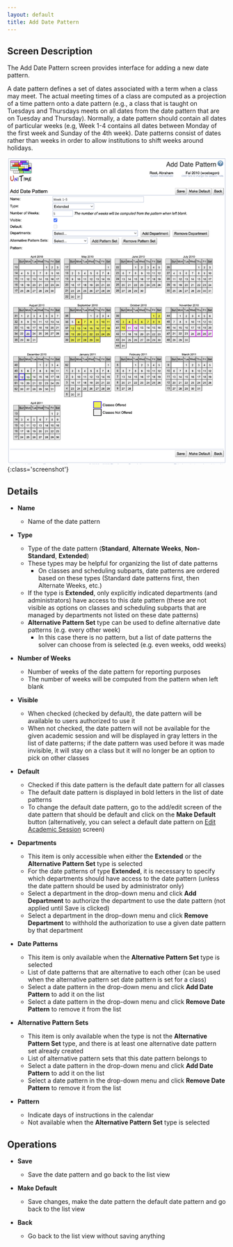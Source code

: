 ```yaml
---
layout: default
title: Add Date Pattern
---
```



## Screen Description

The Add Date Pattern screen provides interface for adding a new date pattern.

A date pattern defines a set of dates associated with a term when a class may meet. The actual meeting times of a class are computed as a projection of a time pattern onto a date pattern (e.g., a class that is taught on Tuesdays and Thursdays meets on all dates from the date pattern that are on Tuesday and Thursday). Normally, a date pattern should contain all dates of particular weeks (e.g, Week 1-4 contains all dates between Monday of the first week and Sunday of the 4th week). Date patterns consist of dates rather than weeks in order to allow institutions to shift weeks around holidays.

![Add Date Pattern](images/add-date-pattern-1.png){:class='screenshot'}

## Details

* **Name**
	* Name of the date pattern

* **Type**
	* Type of the date pattern (**Standard**, **Alternate Weeks**, **Non-Standard**, **Extended**)
	* These types may be helpful for organizing the list of date patterns
		* On classes and scheduling subparts, date patterns are ordered based on these types (Standard date patterns first, then Alternate Weeks, etc.)
	* If the type is **Extended**, only explicitly indicated departments (and administrators) have access to this date pattern (these are not visible as options on classes and scheduling subparts that are managed by departments not listed on these date patterns)
	* **Alternative Pattern Set** type can be used to define alternative date patterns (e.g. every other week)
		* In this case there is no pattern, but a list of date patterns the solver can choose from is selected (e.g. even weeks, odd weeks)

* **Number of Weeks**
	* Number of weeks of the date pattern for reporting purposes
	* The number of weeks will be computed from the pattern when left blank

* **Visible**
	* When checked (checked by default), the date pattern will be available to users authorized to use it
	* When not checked, the date pattern will not be available for the given academic session and will be displayed in gray letters in the list of date patterns; if the date pattern was used before it was made invisible, it will stay on a class but it will no longer be an option to pick on other classes

* **Default**
	* Checked if this date pattern is the default date pattern for all classes
	* The default date pattern is displayed in bold letters in the list of date patterns
	* To change the default date pattern, go to the add/edit screen of the date pattern that should be default and click on the **Make Default** button (alternatively, you can select a default date pattern on [Edit Academic Session](edit-academic-session) screen)

* **Departments**
	* This item is only accessible when either the **Extended** or the **Alternative Pattern Set** type is selected
	* For the date patterns of type **Extended**, it is necessary to specify which departments should have access to the date pattern (unless the date pattern should be used by administrator only)
	* Select a department in the drop-down menu and click **Add Department** to authorize the department to use the date pattern (not applied until Save is clicked)
	* Select a department in the drop-down menu and click **Remove Department** to withhold the authorization to use a given date pattern by that department

* **Date Patterns**
	* This item is only available when the **Alternative Pattern Set** type is selected
	* List of date patterns that are alternative to each other (can be used when the alternative pattern set date pattern is set for a class)
	* Select a date pattern in the drop-down menu and click **Add Date Pattern** to add it on the list
	* Select a date pattern in the drop-down menu and click **Remove Date Pattern** to remove it from the list

* **Alternative Pattern Sets**
	* This item is only available when the type is not the **Alternative Pattern Set** type, and there is at least one alternative date pattern set already created
	* List of alternative pattern sets that this date pattern belongs to
	* Select a date pattern in the drop-down menu and click **Add Date Pattern** to add it on the list
	* Select a date pattern in the drop-down menu and click **Remove Date Pattern** to remove it from the list

* **Pattern**
	* Indicate days of instructions in the calendar
	* Not available when the **Alternative Pattern Set** type is selected

## Operations

* **Save**
	* Save the date pattern and go back to the list view

* **Make Default**
	* Save changes, make the date pattern the default date pattern and go back to the list view

* **Back**
	* Go back to the list view without saving anything



